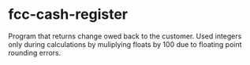 # fcc-cash-register
Program that returns change owed back to the customer. Used integers only during calculations by muliplying floats by 100 due to floating point rounding errors.
